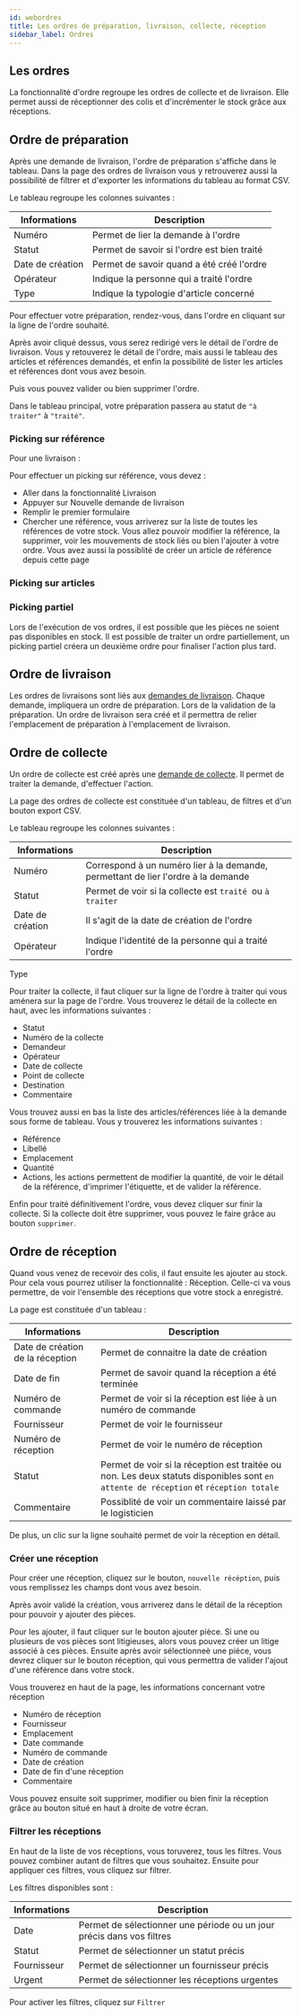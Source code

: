 ```yaml
---
id: webordres
title: Les ordres de préparation, livraison, collecte, réception
sidebar_label: Ordres
---
```



## Les ordres

La fonctionnalité d'ordre regroupe les ordres de collecte et de livraison. Elle permet aussi de réceptionner des colis et d'incrémenter le stock grâce aux réceptions.  

## Ordre de préparation

Après une demande de livraison, l'ordre de préparation s'affiche dans le tableau. Dans la page des ordres de livraison vous y retrouverez aussi la possibilité de filtrer et d'exporter les informations du tableau au format CSV. 

Le tableau regroupe les colonnes suivantes : 

Informations | Description
------------ | -------------
Numéro | Permet de lier la demande à l'ordre
Statut | Permet de savoir si l'ordre est bien traité
Date de création | Permet de savoir quand a été créé l'ordre
Opérateur | Indique la personne qui a traité l'ordre
Type | Indique la typologie d'article concerné

Pour effectuer votre préparation, rendez-vous, dans l'ordre en cliquant sur la ligne de l'ordre souhaité. 

Après avoir cliqué dessus, vous serez redirigé vers le détail de l'ordre de livraison. Vous y retouverez le détail de l'ordre, mais aussi le tableau des articles et références demandés, et enfin la possibilité de lister les articles et références dont vous avez besoin. 

Puis vous pouvez valider ou bien supprimer l'ordre. 

Dans le tableau principal, votre préparation passera au statut de `"à traiter"` à `"traité"`. 

### Picking sur référence

Pour une livraison :

Pour effectuer un picking sur référence, vous devez :

* Aller dans la fonctionnalité Livraison 
* Appuyer sur Nouvelle demande de livraison 
* Remplir le premier formulaire
* Chercher une référence, vous arriverez sur la liste de toutes les références de votre stock. Vous allez pouvoir modifier la référence, la supprimer, voir les mouvements de stock liés ou bien l'ajouter à votre ordre. Vous avez aussi la possiblité de créer un article de référence depuis cette page

### Picking sur articles



### Picking partiel

Lors de l'exécution de vos ordres, il est possible que les pièces ne soient pas disponibles en stock. Il est possible de traiter un ordre partiellement, un picking partiel créera un deuxième ordre pour finaliser l'action plus tard. 

## Ordre de livraison

Les ordres de livraisons sont liés aux [demandes de livraison](webdemandes.md). Chaque demande, impliquera un ordre de préparation. Lors de la validation de la préparation. Un ordre de livraison sera créé et il permettra de relier l'emplacement de préparation à l'emplacement de livraison. 

## Ordre de collecte

Un ordre de collecte est créé après une [demande de collecte](webdemandes.md). Il permet de traiter la demande, d'effectuer l'action. 

La page des ordres de collecte est constituée d'un tableau, de filtres et d'un bouton export CSV. 

Le tableau regroupe les colonnes suivantes :

Informations | Description
------------ | -------------
Numéro | Correspond à un numéro lier à la demande, permettant de lier l'ordre à la demande
Statut | Permet de voir si la collecte est `traité `ou `à traiter`
Date de création |Il s'agit de la date de création de l'ordre 	
Opérateur | Indique l'identité de la personne qui a traité l'ordre	
Type

Pour traiter la collecte, il faut cliquer sur la ligne de l'ordre à traiter qui vous aménera sur la page de l'ordre.
Vous trouverez le détail de la collecte en haut, avec les informations suivantes : 

- Statut
- Numéro de la collecte
- Demandeur
- Opérateur
- Date de collecte
- Point de collecte
- Destination
- Commentaire                                         
  

Vous trouvez aussi en bas la liste des articles/références liée à la demande sous forme de tableau. Vous y trouverez les informations suivantes :
* Référence	
* Libellé	
* Emplacement	
* Quantité	
* Actions, les actions permettent de modifier la quantité, de voir le détail de la référence, d'imprimer l'étiquette, et de valider la référence. 

Enfin pour traité définitivement l'ordre, vous devez cliquer sur finir la collecte. 
Si la collecte doit être supprimer, vous pouvez le faire grâce au bouton `supprimer`. 


## Ordre de réception

Quand vous venez de recevoir des colis, il faut ensuite les ajouter au stock. 
Pour cela vous pourrez utiliser la fonctionnalité : Réception. 
Celle-ci va vous permettre, de voir l'ensemble des réceptions que votre stock a enregistré.

La page est constituée d'un tableau : 

Informations | Description
------------ | -------------
Date de création de la réception | Permet de connaitre la date de création 
Date de fin | Permet de savoir quand la réception a été terminée 
Numéro de commande | Permet de voir si la réception est liée à un numéro de commande 
Fournisseur | Permet de voir le fournisseur
Numéro de réception | Permet de voir le numéro de réception 
Statut | Permet de voir si la réception est traitée ou non. Les deux statuts disponibles sont `en attente de réception` et `réception totale`
Commentaire | Possiblité de voir un commentaire laissé par le logisticien

De plus, un clic sur la ligne souhaité permet de voir la réception en détail.

### Créer une réception

Pour créer une réception, cliquez sur le bouton, `nouvelle récéption`, puis vous remplissez les champs dont vous avez besoin. 

Après avoir validé la création, vous arriverez dans le détail de la réception pour pouvoir y ajouter des pièces.

Pour les ajouter, il faut cliquer sur le bouton ajouter pièce. Si une ou plusieurs de vos pièces sont litigieuses, alors vous pouvez créer un litige associé à ces pièces.  Ensuite après avoir sélectionneè une piéce, vous devrez cliquer sur le bouton réception, qui vous permettra de valider l'ajout d'une référence dans votre stock. 

Vous trouverez en haut de la page, les informations concernant votre réception 

* Numéro de réception
* Fournisseur
* Emplacement
* Date commande
* Numéro de commande
* Date de création 
* Date de fin d'une réception 
* Commentaire

Vous pouvez ensuite soit supprimer, modifier ou bien finir la réception grâce au bouton situé en haut à droite de votre écran. 

### Filtrer les réceptions

En haut de la liste de vos réceptions, vous toruverez, tous les filtres. Vous pouvez combiner autant de filtres que vous souhaitez. Ensuite pour appliquer ces filtres, vous cliquez sur filtrer. 

Les filtres disponibles sont : 

Informations | Description
------------ | -------------
Date | Permet de sélectionner une période ou un jour précis dans vos filtres
Statut | Permet de sélectionner un statut précis 
Fournisseur |  Permet de sélectionner un fournisseur précis 
Urgent | Permet de sélectionner les réceptions urgentes

Pour activer les filtres, cliquez sur `Filtrer`